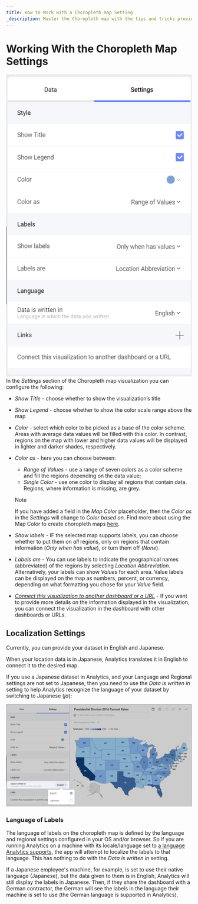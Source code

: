 ```yaml
---
title: How to Work with a Choropleth map Setting
_description: Master the Choropleth map with the tips and tricks provided on this page.
---
```


# Working With the Choropleth Map Settings

![Settings in the Visualization editor of the choropleth map](images/choropleth-map-visualization-settings.png)
In the *Settings* section of the Choropleth map visualization you can configure the following:

  - *Show Title* - choose whether to show the visualization’s title

  - *Show Legend* - choose whether to show the color scale range above the map

  - *Color* - select which color to be picked as a base of the color scheme. Areas with average data values will be filled with this color. In contrast, regions on the map with lower and higher data values will be displayed in lighter and darker shades, respectively.

  - *Color as* - here you can choose between:

      * *Range of Values* - use a range of seven colors as a color scheme and fill the regions depending on the data value;
      * *Single Color* - use one color to display all regions that contain data. Regions, where information is missing, are grey.

    >[!NOTE]
    >If you have added a field in the *Map Color* placeholder, then the *Color as* in the *Settings* will change to *Color based on*. Find more about using the Map Color to create choropleth maps [here](choropleth-map#using-the-map-color-to-create-a-multi-color-choropleth-map).

  - *Show labels* - IF the selected map supports labels, you can choose whether to put them on *all* regions, only on regions that contain information (*Only when has value*), or turn them off (*None*).

  - *Labels are* - You can use labels to indicate the geographical names (abbreviated) of the regions by selecting *Location Abbreviation*. Alternatively, your labels can show *Values* for each area. Value labels can be displayed on the map as numbers, percent, or currency, depending on what formatting you chose for your *Value* field.

  - *[Connect this visualization to another dashboard or a URL](https://www.slingshotapp.io/en/help/docs/analytics/dashboards/dashboard-linking)* - If you want to provide more details on the information displayed in the visualization, you can connect the visualization in the dashboard with other dashboards or URLs. 
  
## Localization Settings

Currently, you can provide your dataset in English and Japanese.

When your location data is in Japanese, Analytics translates it in English to connect it to the desired map.

If you use a Japanese dataset in Analytics, and your Language and Regional settings are not set to Japanese, then you need to use the *Data is written in* setting to help Analytics recognize the language of your dataset by switching to Japanese (*ja*):

![Choosing Japanese from the dropdown menu of the Data is written in option](images/data-is-written-in-option.png)

### Language of Labels

The language of labels on the choropleth map is defined by the language and regional settings configured in your OS and/or browser. So if you are running Analytics on a machine with its locale/language set to <a href="https://www.slingshotapp.io/en/help/docs/getting-started-slingshot#contact-us" target="_blank">a language Analytics supports</a>, the app will attempt to localize the labels to that language. This has nothing to do with the *Data is written in* setting.

If a Japanese employee's machine, for example, is set to use their native language (Japanese), but the data given to them is in English, Analytics will still display the labels in Japanese. Then, if they share the dashboard with a German contractor, the German will see the labels in the language their machine is set to use (the German language is supported in Analytics).
